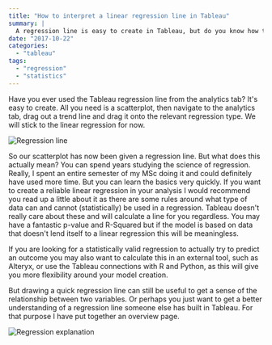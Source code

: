 ```yaml
---
title: "How to interpret a linear regression line in Tableau"
summary: |
  A regression line is easy to create in Tableau, but do you know how to interpret it and gain valuable insights? 
date: "2017-10-22"
categories: 
  - "tableau"
tags: 
  - "regression"
  - "statistics"
---
```


Have you ever used the Tableau regression line from the analytics tab? It's easy to create. All you need is a scatterplot, then navigate to the analytics tab, drag out a trend line and drag it onto the relevant regression type. We will stick to the linear regression for now.

![Regression line](https://nalediholly.files.wordpress.com/2017/09/regression-line1.jpg)

So our scatterplot has now been given a regression line. But what does this actually mean? You can spend years studying the science of regression. Really, I spent an entire semester of my MSc doing it and could definitely have used more time. But you can learn the basics very quickly. If you want to create a reliable linear regression in your analysis I would recommend you read up a little about it as there are some rules around what type of data can and cannot (statistically) be used in a regression. Tableau doesn't really care about these and will calculate a line for you regardless. You may have a fantastic p-value and R-Squared but if the model is based on data that doesn't lend itself to a linear regression this will be meaningless.

If you are looking for a statistically valid regression to actually try to predict an outcome you may also want to calculate this in an external tool, such as Alteryx, or use the Tableau connections with R and Python, as this will give you more flexibility around your model creation.

But drawing a quick regression line can still be useful to get a sense of the relationship between two variables. Or perhaps you just want to get a better understanding of a regression line someone else has built in Tableau. For that purpose I have put together an overview page.

![Regression explanation](https://nalediholly.files.wordpress.com/2017/10/regression-explanation.jpg)
